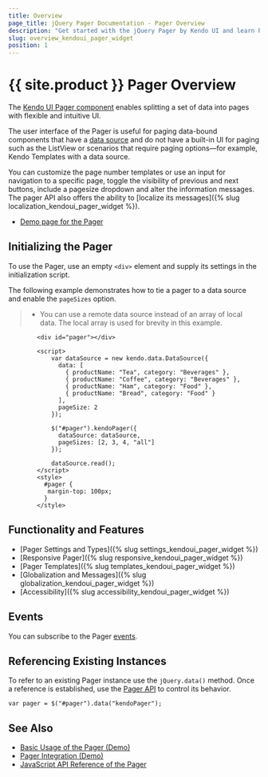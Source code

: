 ```yaml
---
title: Overview
page_title: jQuery Pager Documentation - Pager Overview
description: "Get started with the jQuery Pager by Kendo UI and learn how to create, initialize, and enable the component."
slug: overview_kendoui_pager_widget
position: 1
---
```


# {{ site.product }} Pager Overview

The [Kendo UI Pager component](https://demos.telerik.com/kendo-ui/pager/index) enables splitting a set of data into pages with flexible and intuitive UI.

The user interface of the Pager is useful for paging data-bound components that have a [data source](/api/javascript/data/datasource) and do not have a built-in UI for paging such as the ListView or scenarios that require  paging options&mdash;for example, Kendo Templates with a data source.

 You can customize the page number templates or use an input for navigation to a specific page, toggle the visibility of previous and next buttons, include a pagesize dropdown and alter the information messages. The pager API also offers the ability to [localize its messages]({% slug localization_kendoui_pager_widget %}).

* [Demo page for the Pager](https://demos.telerik.com/kendo-ui/pager/index)

## Initializing the Pager

To use the Pager, use an empty `<div>` element and supply its settings in the initialization script.

The following example demonstrates how to tie a pager to a data source and enable the `pageSizes` option.

> * You can use a remote data source instead of an array of local data. The local array is used for brevity in this example.

```dojo
        <div id="pager"></div>

        <script>
            var dataSource = new kendo.data.DataSource({
              data: [
                { productName: "Tea", category: "Beverages" },
                { productName: "Coffee", category: "Beverages" },
                { productName: "Ham", category: "Food" },
                { productName: "Bread", category: "Food" }
              ],
              pageSize: 2
            });

            $("#pager").kendoPager({
              dataSource: dataSource,
              pageSizes: [2, 3, 4, "all"]
            });

            dataSource.read();
        </script>
        <style>
          #pager {
           margin-top: 100px;
          }
        </style>
```

## Functionality and Features

* [Pager Settings and Types]({% slug settings_kendoui_pager_widget %})
* [Responsive Pager]({% slug responsive_kendoui_pager_widget  %})
* [Pager Templates]({% slug templates_kendoui_pager_widget %})
* [Globalization and Messages]({% slug globalization_kendoui_pager_widget %})
* [Accessibility]({% slug accessibility_kendoui_pager_widget %})

## Events

You can subscribe to the Pager [events](/api/javascript/ui/pager#events).

## Referencing Existing Instances

To refer to an existing Pager instance use the `jQuery.data()` method. Once a reference is established, use the [Pager API](/api/javascript/ui/pager) to control its behavior.

```
var pager = $("#pager").data("kendoPager");
```

## See Also

* [Basic Usage of the Pager (Demo)](https://demos.telerik.com/kendo-ui/pager/index)
* [Pager Integration (Demo)](https://demos.telerik.com/kendo-ui/pager/integration)
* [JavaScript API Reference of the Pager](/api/javascript/ui/pager)
